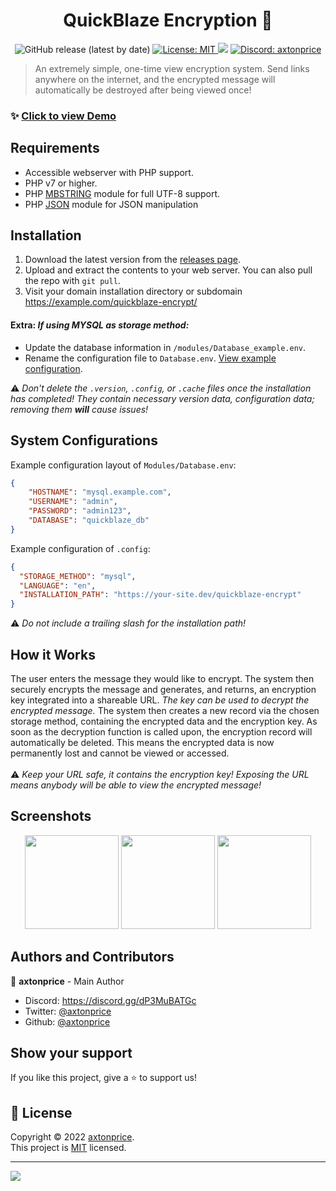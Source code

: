 <h1 align="center">QuickBlaze Encryption 👋</h1>

<p align="center">
  <img alt="GitHub release (latest by date)" src="https://img.shields.io/github/v/release/axtonprice-dev/quickblaze-encrypt?label=Version">
  <a href="https://github.com/axtonprice-dev/quickblaze-encrypt/blob/main/LICENSE" target="_blank">
    <img alt="License: MIT" src="https://img.shields.io/badge/License-MIT-yellow.svg" />
  </a>
  <a href="https://www.codacy.com/gh/axtonprice-dev/quickblaze-encrypt/dashboard?utm_source=github.com&amp;utm_medium=referral&amp;utm_content=axtonprice-dev/quickblaze-encrypt&amp;utm_campaign=Badge_Grade"><img src="https://app.codacy.com/project/badge/Grade/3d4571a7a1a34c548bce562c16ba1221"/></a>
  <a href="https://axtonprice.com?discord" target="_blank">
    <img alt="Discord: axtonprice" src="https://discord.com/api/guilds/826239258590969897/widget.png?style=shield" />
  </a>
</p>

> An extremely simple, one-time view encryption system. Send links anywhere on the internet, and the encrypted message will automatically be destroyed after being viewed once!

### ✨ <a href="https://quickblaze.axtonprice.com" target="_blank">Click to view Demo</a>

## Requirements

- Accessible webserver with PHP support.
- PHP v7 or higher.
- PHP [MBSTRING](http://php.net/manual/en/book.mbstring.php) module for full UTF-8 support.
- PHP [JSON](http://php.net/manual/en/book.json.php) module for JSON manipulation

## Installation

1. Download the latest version from the <a href="https://github.com/axtonprice-dev/quickblaze-encrypt/releases">releases page</a>. 
2. Upload and extract the contents to your web server. You can also pull the repo with `git pull`.
3. Visit your domain installation directory or subdomain https://example.com/quickblaze-encrypt/

#### Extra: *If using MYSQL as storage method:*
<ul>
  <li>Update the database information in <code>/modules/Database_example.env</code>.</li>
  <li>Rename the configuration file to <code>Database.env</code>. <a href="#system-configurations">View example configuration</a>.</li>
</ul>

⚠️ *Don't delete the `.version`, `.config`, or `.cache` files once the installation has completed! They contain necessary version data, configuration data; removing them **will** cause issues!*

## System Configurations
Example configuration layout of `Modules/Database.env`:
```json
{
    "HOSTNAME": "mysql.example.com",
    "USERNAME": "admin",
    "PASSWORD": "admin123",
    "DATABASE": "quickblaze_db"
}
```
Example configuration of `.config`:
```json
{ 
  "STORAGE_METHOD": "mysql",
  "LANGUAGE": "en",
  "INSTALLATION_PATH": "https://your-site.dev/quickblaze-encrypt"
}
```
⚠️ *Do not include a trailing slash for the installation path!*

## How it Works

The user enters the message they would like to encrypt. The system then securely encrypts the message and generates, and returns, an encryption key integrated into a shareable URL. *The key can be used to decrypt the encrypted message.* The system then creates a new record via the chosen storage method, containing the encrypted data and the encryption key. As soon as the decryption function is called upon, the encryption record will automatically be deleted. This means the encrypted data is now permanently lost and cannot be viewed or accessed.
<br><br>
⚠️ *Keep your URL safe, it contains the encryption key! Exposing the URL means anybody will be able to view the encrypted message!*

## Screenshots

<p align="center">
  <img height="150" src="https://user-images.githubusercontent.com/37771600/176864561-488b84f0-5ac9-4cf1-a1de-189ca196ef3f.png">
  <img height="150" src="https://user-images.githubusercontent.com/37771600/176864736-7ce09498-4e2f-44eb-9773-d0b3900bf6db.png">
  <img height="150" src="https://user-images.githubusercontent.com/37771600/176864871-e5217f13-5934-4e30-bfb9-b9be179dcfc9.png">
</p>
  
## Authors and Contributors

👤 **axtonprice** - Main Author

* Discord: https://discord.gg/dP3MuBATGc
* Twitter: [@axtonprice](https://twitter.com/axtonprice)
* Github: [@axtonprice](https://github.com/axtonprice)

## Show your support

If you like this project, give a ⭐️ to support us!

## 📝 License

Copyright © 2022 [axtonprice](https://github.com/axtonprice).<br />
This project is [MIT](https://github.com/axtonprice-dev/quickblaze-encrypt/blob/main/LICENSE) licensed.

<hr>

<a href="https://discord.gg/dP3MuBATGc"><img src="https://discord.com/api/guilds/826239258590969897/widget.png?style=banner3"/></a>
